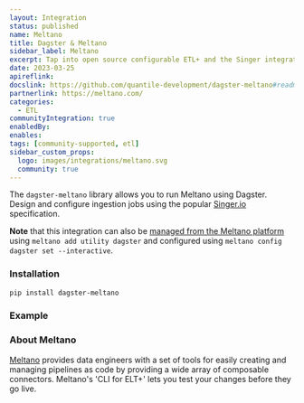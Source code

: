 ```yaml
---
layout: Integration
status: published
name: Meltano
title: Dagster & Meltano
sidebar_label: Meltano
excerpt: Tap into open source configurable ETL+ and the Singer integration library.
date: 2023-03-25
apireflink:
docslink: https://github.com/quantile-development/dagster-meltano#readme
partnerlink: https://meltano.com/
categories:
  - ETL
communityIntegration: true
enabledBy:
enables:
tags: [community-supported, etl]
sidebar_custom_props: 
  logo: images/integrations/meltano.svg
  community: true
---
```


The `dagster-meltano` library allows you to run Meltano using Dagster. Design and configure ingestion jobs using the popular [Singer.io](https://singer.io) specification.

**Note** that this integration can also be [managed from the Meltano platform](https://hub.meltano.com/utilities/dagster/) using `meltano add utility dagster` and configured using `meltano config dagster set --interactive`.

### Installation

```bash
pip install dagster-meltano
```

### Example

<CodeExample path="docs_snippets/docs_snippets/integrations/meltano.py" language="python" />

### About Meltano

[Meltano](https://meltano.com/) provides data engineers with a set of tools for easily creating and managing pipelines as code by providing a wide array of composable connectors. Meltano's 'CLI for ELT+' lets you test your changes before they go live.
